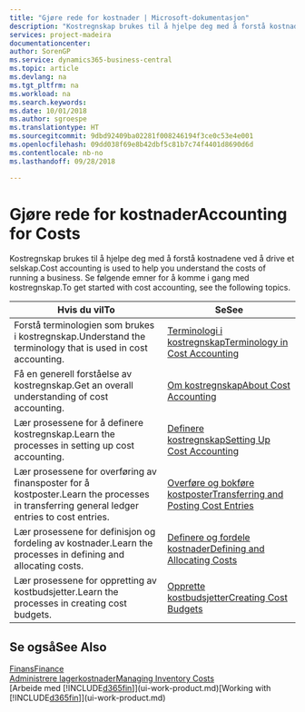 ```yaml
---
title: "Gjøre rede for kostnader | Microsoft-dokumentasjon"
description: "Kostregnskap brukes til å hjelpe deg med å forstå kostnadene ved å drive et selskap. Se følgende emner for å komme i gang med kostregnskap."
services: project-madeira
documentationcenter: 
author: SorenGP
ms.service: dynamics365-business-central
ms.topic: article
ms.devlang: na
ms.tgt_pltfrm: na
ms.workload: na
ms.search.keywords: 
ms.date: 10/01/2018
ms.author: sgroespe
ms.translationtype: HT
ms.sourcegitcommit: 9dbd92409ba02281f008246194f3ce0c53e4e001
ms.openlocfilehash: 09dd038f69e8b42dbf5c81b7c74f4401d8690d6d
ms.contentlocale: nb-no
ms.lasthandoff: 09/28/2018

---
```

# <a name="accounting-for-costs"></a><span data-ttu-id="0d99a-104">Gjøre rede for kostnader</span><span class="sxs-lookup"><span data-stu-id="0d99a-104">Accounting for Costs</span></span>
<span data-ttu-id="0d99a-105">Kostregnskap brukes til å hjelpe deg med å forstå kostnadene ved å drive et selskap.</span><span class="sxs-lookup"><span data-stu-id="0d99a-105">Cost accounting is used to help you understand the costs of running a business.</span></span> <span data-ttu-id="0d99a-106">Se følgende emner for å komme i gang med kostregnskap.</span><span class="sxs-lookup"><span data-stu-id="0d99a-106">To get started with cost accounting, see the following topics.</span></span>  

|<span data-ttu-id="0d99a-107">Hvis du vil</span><span class="sxs-lookup"><span data-stu-id="0d99a-107">To</span></span>|<span data-ttu-id="0d99a-108">Se</span><span class="sxs-lookup"><span data-stu-id="0d99a-108">See</span></span>|  
|--------|---------|  
|<span data-ttu-id="0d99a-109">Forstå terminologien som brukes i kostregnskap.</span><span class="sxs-lookup"><span data-stu-id="0d99a-109">Understand the terminology that is used in cost accounting.</span></span>|[<span data-ttu-id="0d99a-110">Terminologi i kostregnskap</span><span class="sxs-lookup"><span data-stu-id="0d99a-110">Terminology in Cost Accounting</span></span>](finance-terminology-in-cost-accounting.md)|  
|<span data-ttu-id="0d99a-111">Få en generell forståelse av kostregnskap.</span><span class="sxs-lookup"><span data-stu-id="0d99a-111">Get an overall understanding of cost accounting.</span></span>|[<span data-ttu-id="0d99a-112">Om kostregnskap</span><span class="sxs-lookup"><span data-stu-id="0d99a-112">About Cost Accounting</span></span>](finance-about-cost-accounting.md)|  
|<span data-ttu-id="0d99a-113">Lær prosessene for å definere kostregnskap.</span><span class="sxs-lookup"><span data-stu-id="0d99a-113">Learn the processes in setting up cost accounting.</span></span>|[<span data-ttu-id="0d99a-114">Definere kostregnskap</span><span class="sxs-lookup"><span data-stu-id="0d99a-114">Setting Up Cost Accounting</span></span>](finance-set-up-cost-accounting.md)|  
|<span data-ttu-id="0d99a-115">Lær prosessene for overføring av finansposter for å kostposter.</span><span class="sxs-lookup"><span data-stu-id="0d99a-115">Learn the processes in transferring general ledger entries to cost entries.</span></span>|[<span data-ttu-id="0d99a-116">Overføre og bokføre kostposter</span><span class="sxs-lookup"><span data-stu-id="0d99a-116">Transferring and Posting Cost Entries</span></span>](finance-transfer-and-post-cost-entries.md)|  
|<span data-ttu-id="0d99a-117">Lær prosessene for definisjon og fordeling av kostnader.</span><span class="sxs-lookup"><span data-stu-id="0d99a-117">Learn the processes in defining and allocating costs.</span></span>|[<span data-ttu-id="0d99a-118">Definere og fordele kostnader</span><span class="sxs-lookup"><span data-stu-id="0d99a-118">Defining and Allocating Costs</span></span>](finance-define-and-allocate-costs.md)|  
|<span data-ttu-id="0d99a-119">Lær prosessene for oppretting av kostbudsjetter.</span><span class="sxs-lookup"><span data-stu-id="0d99a-119">Learn the processes in creating cost budgets.</span></span>|[<span data-ttu-id="0d99a-120">Opprette kostbudsjetter</span><span class="sxs-lookup"><span data-stu-id="0d99a-120">Creating Cost Budgets</span></span>](finance-create-cost-budgets.md)|  

## <a name="see-also"></a><span data-ttu-id="0d99a-121">Se også</span><span class="sxs-lookup"><span data-stu-id="0d99a-121">See Also</span></span>  
[<span data-ttu-id="0d99a-122">Finans</span><span class="sxs-lookup"><span data-stu-id="0d99a-122">Finance</span></span>](finance.md)  
[<span data-ttu-id="0d99a-123">Administrere lagerkostnader</span><span class="sxs-lookup"><span data-stu-id="0d99a-123">Managing Inventory Costs</span></span>](finance-manage-inventory-costs.md)  
<span data-ttu-id="0d99a-124">[Arbeide med [!INCLUDE[d365fin](includes/d365fin_md.md)]](ui-work-product.md)</span><span class="sxs-lookup"><span data-stu-id="0d99a-124">[Working with [!INCLUDE[d365fin](includes/d365fin_md.md)]](ui-work-product.md)</span></span>

